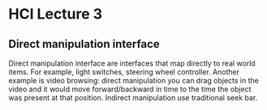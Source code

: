 # HCI Lecture 3
## Direct manipulation interface
Direct manipulation interface are interfaces that map directly to real world items. For example, light switches, steering wheel controller. Another example is video browsing: direct manipulation you can drag objects in the video and it would move forward/backward in time to the time the object was present at that position. Indirect manipulation use traditional seek bar.